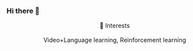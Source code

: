 ### Hi there 👋


<center> 👼 Interests </center>  
<br>
<center> Video+Language learning, Reinforcement learning </center>

